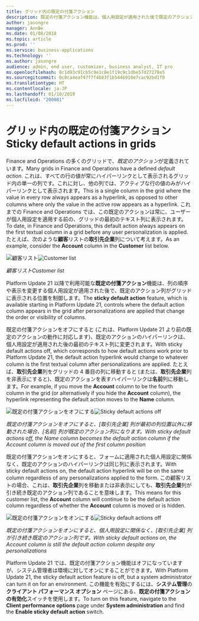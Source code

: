 ```yaml
---
title: グリッド内の既定の付箋アクション
description: 既定の付箋アクション機能は、個人用設定が適用された後で既定のアクション列がグリッド内に表示される位置を制御します。
author: jasongre
manager: AnnBe
ms.date: 01/08/2018
ms.topic: article
ms.prod: ''
ms.service: business-applications
ms.technology: ''
ms.author: jasongre
audience: admin, end user, customizer, business analyst, IT pro
ms.openlocfilehash: 8c1d93c91cb5c9e1c8e1f19c9c1dbe57d27278e5
ms.sourcegitcommit: 0c8ca4eaf47f7f4b83f1b544b910e7cac92bd1f0
ms.translationtype: HT
ms.contentlocale: ja-JP
ms.lasthandoff: 01/10/2019
ms.locfileid: "200081"
---
```

# <a name="sticky-default-actions-in-grids"></a><span data-ttu-id="c589a-103">グリッド内の既定の付箋アクション</span><span class="sxs-lookup"><span data-stu-id="c589a-103">Sticky default actions in grids</span></span>

<span data-ttu-id="c589a-104">Finance and Operations の多くのグリッドで、*既定のアクション*が定義されています。</span><span class="sxs-lookup"><span data-stu-id="c589a-104">Many grids in Finance and Operations have a defined *default action*.</span></span> <span data-ttu-id="c589a-105">これは、すべての行の値が常にハイパーリンクとして表示されるグリッド内の単一の列です。これに対し、他の列では、アクティブな行の値のみがハイパーリンクとして表示されます。</span><span class="sxs-lookup"><span data-stu-id="c589a-105">This is a single column in the grid where the value in every row always appears as a hyperlink, as opposed to other columns where only the value in the active row appears as a hyperlink.</span></span> <span data-ttu-id="c589a-106">これまでの Finance and Operations では、この既定のアクションは常に、ユーザーが個人用設定を適用する前の、グリッドの最初のテキスト列に表示されます。</span><span class="sxs-lookup"><span data-stu-id="c589a-106">To date, in Finance and Operations, this default action always appears on the first textual column in a grid before any user personalization is applied.</span></span> <span data-ttu-id="c589a-107">たとえば、次のような**顧客**リストの**取引先企業**列について考えます。</span><span class="sxs-lookup"><span data-stu-id="c589a-107">As an example, consider the **Account** column in the **Customer** list below.</span></span>

<span data-ttu-id="c589a-108">![顧客リスト](media/customerGrid.png  "顧客リスト")</span><span class="sxs-lookup"><span data-stu-id="c589a-108">![Customer list](media/customerGrid.png  "Customer list")</span></span>

<span data-ttu-id="c589a-109">*顧客リスト*</span><span class="sxs-lookup"><span data-stu-id="c589a-109">*Customer list*</span></span>

<span data-ttu-id="c589a-110">Platform Update 21 以降で利用可能な**既定の付箋アクション**機能は、列の順序や表示を変更する個人用設定が適用された後で、既定のアクション列がグリッドに表示される位置を制御します。</span><span class="sxs-lookup"><span data-stu-id="c589a-110">The **sticky default action** feature, which is available starting in Platform Update 21, controls where the default action column appears in the grid after personalizations are applied that change the order or visibility of columns.</span></span>   

<span data-ttu-id="c589a-111">既定の付箋アクションをオフにすると (これは、Platform Update 21 より前の既定のアクションの動作に対応します)、既定のアクションのハイパーリンクは、個人用設定が適用された後の最初のテキスト列に変更されます。</span><span class="sxs-lookup"><span data-stu-id="c589a-111">With sticky default actions off, which corresponds to how default actions work prior to Platform Update 21, the default action hyperlink would change to whatever column is the first textual column after personalizations are applied.</span></span> <span data-ttu-id="c589a-112">たとえば、**取引先企業**列をグリッドの 4 番目の列に移動すると (または、**取引先企業**列を非表示にすると)、既定のアクションを表すハイパーリンクは**名前**列に移動します。</span><span class="sxs-lookup"><span data-stu-id="c589a-112">For example, if you move the **Account** column to be the fourth column in the grid (or alternatively if you hide the **Account** column), the hyperlink representing the default action moves to the **Name** column.</span></span> 

<span data-ttu-id="c589a-113">![既定の付箋アクションをオフにする](media/stickyDAOff.png  "既定の付箋アクションをオフにすると、[取引先企業] 列が最初の列以外に移動された場合、[名前] 列が既定のアクション列になります。")</span><span class="sxs-lookup"><span data-stu-id="c589a-113">![Sticky default actions off](media/stickyDAOff.png  "With sticky default actions off, the Name column becomes the default action column if the Account column is moved to not be the first column.")</span></span>

<span data-ttu-id="c589a-114">*既定の付箋アクションをオフにすると、[取引先企業] 列が最初の列位置以外に移動された場合、[名前] 列が既定のアクション列になります。*</span><span class="sxs-lookup"><span data-stu-id="c589a-114">*With sticky default actions off, the Name column becomes the default action column if the Account column is moved out of the first column position*</span></span>

<span data-ttu-id="c589a-115">既定の付箋アクションをオンにすると、フォームに適用された個人用設定に関係なく、既定のアクションのハイパーリンクは同じ列に表示されます。</span><span class="sxs-lookup"><span data-stu-id="c589a-115">With sticky default actions on, the default action hyperlink will be on the same column regardless of any personalizations applied to the form.</span></span> <span data-ttu-id="c589a-116">この顧客リストの場合、これは、**取引先企業**列を移動または非表示にしても、**取引先企業**列が引き続き既定のアクション列であることを意味します。</span><span class="sxs-lookup"><span data-stu-id="c589a-116">This means for this customer list, the **Account** column will continue to be the default action column regardless of whether the **Account** column is moved or is hidden.</span></span>

<span data-ttu-id="c589a-117">![既定の付箋アクションをオンにする](media/stickyDAOn.png  "既定の付箋アクションをオンにすると、個人用設定に関係なく、[取引先企業] 列が引き続き既定のアクション列です。")</span><span class="sxs-lookup"><span data-stu-id="c589a-117">![Sticky default actions off](media/stickyDAOn.png  "With sticky default actions on, the Account column is still the default action column despite any personalizations.")</span></span>

<span data-ttu-id="c589a-118">*既定の付箋アクションをオンにすると、個人用設定に関係なく、[取引先企業] 列が引き続き既定のアクション列です。*</span><span class="sxs-lookup"><span data-stu-id="c589a-118">*With sticky default actions on, the Account column is still the default action column despite any personalizations*</span></span>

<span data-ttu-id="c589a-119">Platform Update 21 では、既定の付箋アクション機能はオフになっていますが、システム管理者は環境に対してオンにすることができます。</span><span class="sxs-lookup"><span data-stu-id="c589a-119">With Platform Update 21, the sticky default action feature is off, but a system administrator can turn it on for an environment.</span></span> <span data-ttu-id="c589a-120">この機能を有効にするには、**システム管理**の**クライアント パフォーマンス オプション** ページにある、**既定の付箋アクションの有効化**スイッチを使用します。</span><span class="sxs-lookup"><span data-stu-id="c589a-120">To turn on this feature, navigate to the **Client performance options** page under **System administration** and find the **Enable sticky default action** switch.</span></span>   



